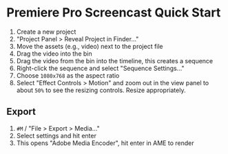 # Premiere Pro Screencast Quick Start

1. Create a new project
2. "Project Panel > Reveal Project in Finder..."
3. Move the assets (e.g., video) next to the project file
4. Drag the video into the bin
5. Drag the video from the bin into the timeline, this creates a sequence
6. Right-click the sequence and select "Sequence Settings..."
7. Choose `1080x768` as the aspect ratio
8. Select "Effect Controls > Motion" and zoom out in the view panel to about `50%` to see the resizing controls. Resize appropriately.

## Export

1. `#M` / "File > Export > Media..."
2. Select settings and hit enter
3. This opens "Adobe Media Encoder", hit enter in AME to render